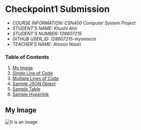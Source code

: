 # Checkpoint1 Submission

- *COURSE INFORMATION: CSN400 Computer System Project*
- *STUDENT’S NAME: Khushi Ahir*
- *STUDENT'S NUMBER: 128607215*
- *GITHUB USER_ID: 128607215-myseneca* 
- *TEACHER’S NAME: Atoosa Nasiri*

### Table of Contents
1. [My Image](#my-image)
2. [Single Line of Code](#single-1ine-of-code)
3. [Multiple Lines of Code](#multiple-lines-of-code)
4. [Sample JSON Object](#sample-json-objects)
5. [Sample Table](#sample-table)
6. [Sample Hyperlink](#sample-hyperlink)

## My Image
![It is an image](https://github.com/CSN400-2231-Azure-Project/CSN400-Capstone/blob/main/Checkpoint1/1_O9pYXOq8roaoJsVzBdH_OQ.jpeg)
